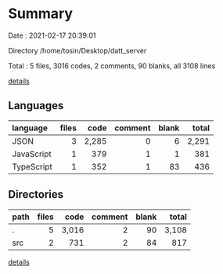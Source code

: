 # Summary

Date : 2021-02-17 20:39:01

Directory /home/tosin/Desktop/datt_server

Total : 5 files,  3016 codes, 2 comments, 90 blanks, all 3108 lines

[details](details.md)

## Languages
| language | files | code | comment | blank | total |
| :--- | ---: | ---: | ---: | ---: | ---: |
| JSON | 3 | 2,285 | 0 | 6 | 2,291 |
| JavaScript | 1 | 379 | 1 | 1 | 381 |
| TypeScript | 1 | 352 | 1 | 83 | 436 |

## Directories
| path | files | code | comment | blank | total |
| :--- | ---: | ---: | ---: | ---: | ---: |
| . | 5 | 3,016 | 2 | 90 | 3,108 |
| src | 2 | 731 | 2 | 84 | 817 |

[details](details.md)